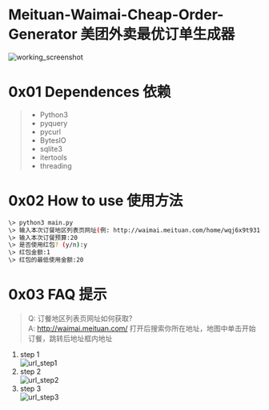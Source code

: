 # Meituan-Waimai-Cheap-Order-Generator 美团外卖最优订单生成器
![working_screenshot](https://github.com/toby1991/Meituan-Waimai-Cheap-Order-Generator/raw/master/working_screenshot.png)
# 0x01 Dependences 依赖
> * Python3
> * pyquery
> * pycurl
> * BytesIO
> * sqlite3
> * itertools
> * threading

# 0x02 How to use 使用方法
```bash
\> python3 main.py
\> 输入本次订餐地区列表页网址(例: http://waimai.meituan.com/home/wqj6x9t9310r):http://waimai.meituan.com/home/wqj6x9t9310r
\> 输入本次订餐预算:20
\> 是否使用红包? (y/n):y
\> 红包金额:1
\> 红包的最低使用金额:20
```

# 0x03 FAQ 提示
> Q: 订餐地区列表页网址如何获取?  
> A: http://waimai.meituan.com/ 打开后搜索你所在地址，地图中单击开始订餐，跳转后地址框内地址

1. step 1  
![url_step1](https://github.com/toby1991/Meituan-Waimai-Cheap-Order-Generator/raw/master/url_step1.png)
2. step 2  
![url_step2](https://github.com/toby1991/Meituan-Waimai-Cheap-Order-Generator/raw/master/url_step2.png)
3. step 3  
![url_step3](https://github.com/toby1991/Meituan-Waimai-Cheap-Order-Generator/raw/master/url_step3.png)
